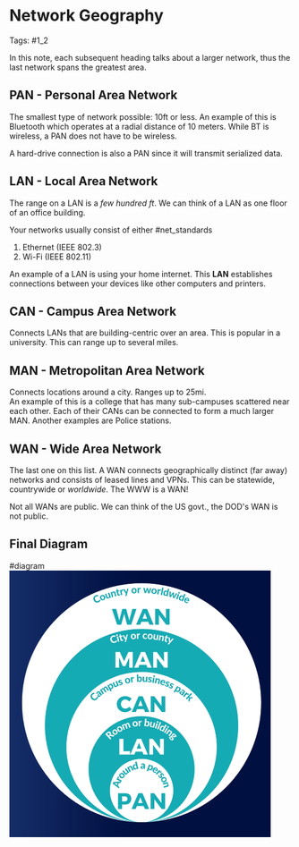 # Network Geography
Tags: #1_2

In this note, each subsequent heading talks about a larger network, thus the last network spans the greatest area.

## PAN - Personal Area Network
The smallest type of network possible: 10ft or less.
An example of this is Bluetooth which operates at a radial distance of 10 meters. While BT is wireless, a PAN does not have to be wireless. 

A hard-drive connection is also a PAN since it will transmit serialized data. 

## LAN - Local Area Network
The range on a LAN is a *few hundred ft*. We can think of a LAN as one floor of an office building.

Your networks usually consist of either 
#net_standards
1. Ethernet (IEEE 802.3)
2. Wi-Fi (IEEE 802.11)

An example of a LAN is using your home internet. This **LAN** establishes connections between your devices like other computers and printers. 

## CAN - Campus Area Network
Connects LANs that are building-centric over an area. This is popular in a university. This can range up to several miles. 

## MAN - Metropolitan Area Network
Connects locations around a city. Ranges up to 25mi.  
An example of this is a college that has many sub-campuses scattered near each other. Each of their CANs can be connected to form a much larger MAN. Another examples are Police stations. 

## WAN - Wide Area Network
The last one on this list. A WAN connects geographically distinct (far away) networks and consists of leased lines and VPNs. This can be statewide, countrywide or *worldwide*. The WWW is a WAN!

Not all WANs are public. We can think of the US govt., the DOD's WAN is not public. 

## Final Diagram
#diagram
![Diagram Image](../img/network_geo_diagram.png)